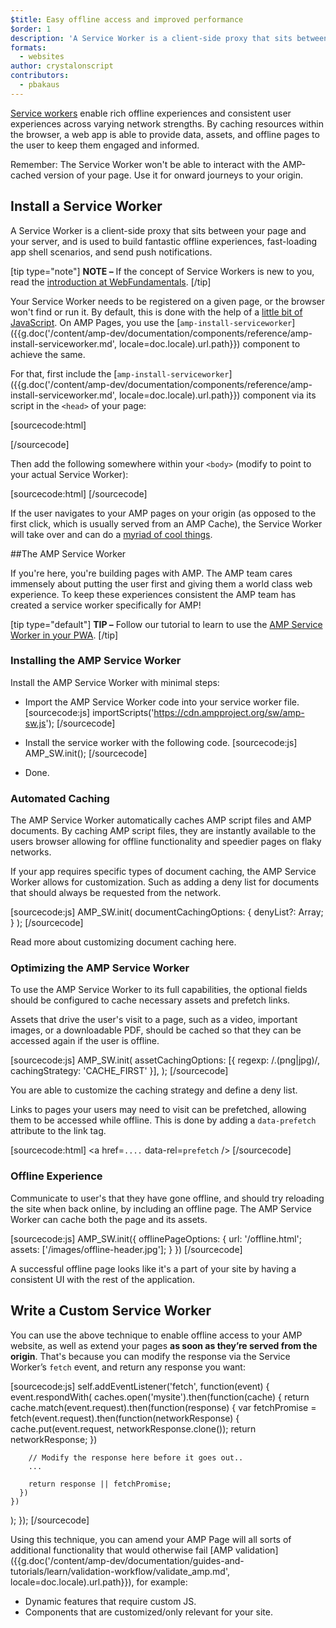 ```yaml
---
$title: Easy offline access and improved performance
$order: 1
description: 'A Service Worker is a client-side proxy that sits between your page and your server, and is used to build fantastic offline experiences, fast-loading ...'
formats:
  - websites
author: crystalonscript
contributors:
  - pbakaus
---
```


[Service workers](https://developer.mozilla.org/en-US/docs/Web/API/Service_Worker_API) enable rich offline experiences and consistent user experiences across varying network strengths. By caching resources within the browser, a web app is able to provide data, assets, and offline pages to the user to keep them engaged and informed. 

Remember: The Service Worker won't be able to interact with the AMP-cached version of your page. Use it for onward journeys to your origin.


## Install a Service Worker

A Service Worker is a client-side proxy that sits between your page and your server, and is used to build fantastic offline experiences, fast-loading app shell scenarios, and send push notifications.

[tip type="note"]
**NOTE –** If the concept of Service Workers is new to you, read the [introduction at WebFundamentals](https://developers.google.com/web/fundamentals/getting-started/primers/service-workers).
[/tip]

Your Service Worker needs to be registered on a given page, or the browser won't find or run it. By default, this is done with the help of a [little bit of JavaScript](https://developers.google.com/web/fundamentals/instant-and-offline/service-worker/registration). On AMP Pages, you use the [`amp-install-serviceworker`]({{g.doc('/content/amp-dev/documentation/components/reference/amp-install-serviceworker.md', locale=doc.locale).url.path}}) component to achieve the same.

For that, first include the [`amp-install-serviceworker`]({{g.doc('/content/amp-dev/documentation/components/reference/amp-install-serviceworker.md', locale=doc.locale).url.path}}) component via its script in the `<head>` of your page:

[sourcecode:html]
<script async custom-element="amp-install-serviceworker"
  src="https://cdn.ampproject.org/v0/amp-install-serviceworker-0.1.js"></script>
[/sourcecode]

Then add the following somewhere within your `<body>` (modify to point to your actual Service Worker):

[sourcecode:html]
<amp-install-serviceworker
      src="https://www.your-domain.com/serviceworker.js"
      layout="nodisplay">
</amp-install-serviceworker>
[/sourcecode]

If the user navigates to your AMP pages on your origin (as opposed to the first click, which is usually served from an AMP Cache), the Service Worker will take over and can do a [myriad of cool things](https://developers.google.com/web/fundamentals/instant-and-offline/offline-ux).

##The AMP Service Worker  

If you're here, you're building pages with AMP. The AMP team cares immensely about putting the user first and giving them a world class web experience. To keep these experiences consistent the AMP team has created a service worker specifically for AMP!

[tip type="default"]
**TIP –**  Follow our tutorial to learn to use the [AMP Service Worker in your PWA](/documentation/guides-and-tutorials/optimize-and-measure/amp_to_pwa.html).
[/tip]

### Installing the AMP Service Worker

Install the AMP Service Worker with minimal steps:

  - Import the AMP Service Worker code into your service worker file. 
    [sourcecode:js]
      importScripts('https://cdn.ampproject.org/sw/amp-sw.js');
    [/sourcecode]

  - Install the service worker with the following code.
    [sourcecode:js]
      AMP_SW.init();
    [/sourcecode]

  - Done.

### Automated Caching

The AMP Service Worker automatically caches AMP script files and AMP documents. By caching AMP script files, they are instantly available to the users browser allowing for offline functionality and speedier pages on flaky networks. 

If your app requires specific types of document caching, the AMP Service Worker allows for customization. Such as adding a deny list for documents that should always be requested from the network. 

[sourcecode:js]
AMP_SW.init(
     documentCachingOptions: {
           denyList?: Array<RegExp>;
    }
);
[/sourcecode]

Read more about customizing document caching here.

### Optimizing the AMP Service Worker 

To use the AMP Service Worker to its full capabilities, the optional fields should be configured to cache necessary assets and prefetch links. 

Assets that drive the user's visit to a page, such as a video, important images, or a downloadable PDF, should be cached so that they can be accessed again if the user is offline.

[sourcecode:js]
AMP_SW.init(
   assetCachingOptions: [{
        regexp: /\.(png|jpg)/,
        cachingStrategy: 'CACHE_FIRST'
    }],
);
[/sourcecode]

You are able to customize the caching strategy and define a deny list.

Links to pages your users may need to visit can be prefetched, allowing them to be accessed while offline. This is done by adding a `data-prefetch` attribute to the link tag.

[sourcecode:html]
<a href=`....` data-rel=`prefetch` />
[/sourcecode]

### Offline Experience 

Communicate to user's that they have gone offline, and should try reloading the site when back online, by including an offline page. The AMP Service Worker can cache both the page and its assets. 

[sourcecode:js]
AMP_SW.init({
  offlinePageOptions: {
      url: '/offline.html';
      assets: ['/images/offline-header.jpg'];
  }
})
[/sourcecode]


A successful offline page looks like it's a part of your site by having a consistent UI with the rest of the application.


## Write a Custom Service Worker

You can use the above technique to enable offline access to your AMP website, as well as extend your pages **as soon as they’re served from the origin**. That's because you can modify the response via the Service Worker’s `fetch` event, and return any response you want:

[sourcecode:js]
self.addEventListener('fetch', function(event) {
  event.respondWith(
    caches.open('mysite').then(function(cache) {
      return cache.match(event.request).then(function(response) {
        var fetchPromise = fetch(event.request).then(function(networkResponse) {
          cache.put(event.request, networkResponse.clone());
          return networkResponse;
        })

        // Modify the response here before it goes out..
        ...

        return response || fetchPromise;
      })
    })
  );
});
[/sourcecode]

Using this technique, you can amend your AMP Page will all sorts of additional
functionality that would otherwise fail [AMP validation]({{g.doc('/content/amp-dev/documentation/guides-and-tutorials/learn/validation-workflow/validate_amp.md', locale=doc.locale).url.path}}), for example:

* Dynamic features that require custom JS.
* Components that are customized/only relevant for your site.
